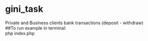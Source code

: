 # gini_task
Private and Business clients bank transactions (deposit - withdraw) <br/>
##To run example in terminal:<br/>
  php index.php
